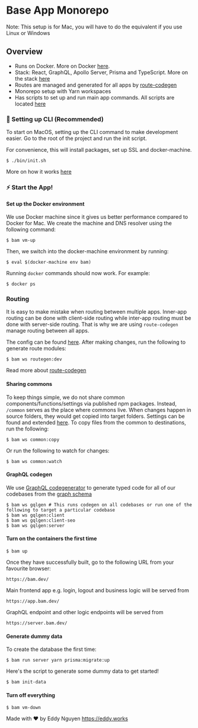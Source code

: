 # Base App Monorepo

Note: This setup is for Mac, you will have to do the equivalent if you use Linux or Windows

## Overview

- Runs on Docker. More on Docker [here](./docs/DOCKER.md).
- Stack: React, GraphQL, Apollo Server, Prisma and TypeScript. More on the stack [here](./docs/STACK.md)
- Routes are managed and generated for all apps by [route-codegen](https://github.com/eddeee888/route-codegen)
- Monorepo setup with Yarn workspaces
- Has scripts to set up and run main app commands. All scripts are located [here](./bin/)

### 🌟 Setting up CLI (Recommended)

To start on MacOS, setting up the CLI command to make development easier. Go to the root of the project and run the init script.

For convenience, this will install packages, set up SSL and docker-machine.

```
$ ./bin/init.sh
```

More on how it works [here](./docs/INIT.md)

### ⚡️ Start the App!

#### Set up the Docker environment

We use Docker machine since it gives us better performance compared to Docker for Mac. We create the machine and DNS resolver using the following command:

```
$ bam vm-up
```

Then, we switch into the docker-machine environment by running:

```
$ eval $(docker-machine env bam)
```

Running `docker` commands should now work. For example:

```
$ docker ps
```

### Routing

It is easy to make mistake when routing between multiple apps. Inner-app routing can be done with client-side routing while inter-app routing must be done with server-side routing. That is why we are using `route-codegen` manage routing between all apps.

The config can be found [here](./route-manager/route-codegen.yml). After making changes, run the following to generate route modules:

```
$ bam ws routegen:dev
```

Read more about [route-codegen](https://github.com/eddeee888/route-codegen)

#### Sharing commons

To keep things simple, we do not share common components/functions/settings via published npm packages. Instead, `/common` serves as the place where commons live. When changes happen in source folders, they would get copied into target folders. Settings can be found and extended [here](./common/utils/config.js#L7-L17). To copy files from the common to destinations, run the following:

```
$ bam ws common:copy
```

Or run the following to watch for changes:

```
$ bam ws common:watch
```

#### GraphQL codegen

We use [GraphQL codegenerator](https://github.com/dotansimha/graphql-code-generator) to generate typed code for all of our codebases from the [graph schema](./services/server/src/app/graph/schemas/schema.graphql)

```
$ bam ws gqlgen # This runs codegen on all codebases or run one of the following to target a particular codebase
$ bam ws gqlgen:client
$ bam ws gqlgen:client-seo
$ bam ws gqlgen:server
```

#### Turn on the containers the first time

```
$ bam up
```

Once they have successfully built, go to the following URL from your favourite browser:

```
https://bam.dev/
```

Main frontend app e.g. login, logout and business logic will be served from

```
https://app.bam.dev/
```

GraphQL endpoint and other logic endpoints will be served from

```
https://server.bam.dev/
```

#### Generate dummy data

To create the database the first time:

```
$ bam run server yarn prisma:migrate:up
```

Here's the script to generate some dummy data to get started!

```
$ bam init-data
```

#### Turn off everything

```
$ bam vm-down
```

Made with ♥ by Eddy Nguyen
https://eddy.works
